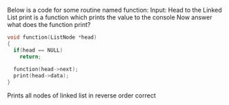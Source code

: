 Below is a code for some routine named function:
Input: Head to the Linked List
print is a function which prints the value to the console
Now answer what does the function print?

```cpp
void function(ListNode *head)
{
  if(head == NULL)
    return;
   
  function(head->next);
  print(head->data);
}
```

Prints all nodes of linked list in reverse order correct
